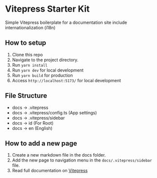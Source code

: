 # Vitepress Starter Kit

Simple Vitepress boilerplate for a documentation site include internationalization (i18n)

## How to setup

1. Clone this repo
2. Navigate to the project directory.
3. Run `yarn install`
4. Run `yarn dev` for local development
5. Run `yarn build` for production
6. Access `http://localhost:5173/` for local development

## File Structure

- docs -> .vitepress
- docs -> .vitepress/config.ts (App settings)
- docs -> .vitepress/sidebar
- docs -> id (For Root)
- docs -> en (English)

## How to add a new page

1. Create a new markdown file in the docs folder.
2. Add the new page to navigation menu in the `docs/.vitepress/sidebar` file.
3. Read full documentation on [Vitepress](https://vitepress.dev/guide/what-is-vitepress)
